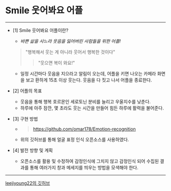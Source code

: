 # Smile 웃어봐요 어플

***

+ [1] Smile 웃어봐요 어플이란?


  + *바쁜 삶을 사느라 웃음을 잃어버린 사람들을 위한 어플!*

   > "행복해서 웃는 게 아니라 웃어서 행복한 것이다"
   >> "웃으면 복이 와요!"
  
  + 일정 시간마다 웃음을 지으라고 알림이 오는데, 어플을 키면 나오는 카메라 화면을 보고 환하게 15초 이상 웃는다. 웃음을 다 짓고 나서 어플을 종료한다.

+ [2] 어플의 목표
  + 웃음을 통해 행복 호르몬인 세로토닌 분비를 늘리고 우울지수를 낮춘다. 
  + 하루에 아주 잠깐, 몇 초라도 웃는 시간을 만들어 힘든 하루에 활력을 불어준다.
   
+ [3] 구현 방법
  + > https://github.com/omar178/Emotion-recognition
  + 위의 깃허브를 통해 얼굴 표정 인식 오픈소스를 사용하였다.
  
+ [4] 발전 방향 및 계획
  + 오픈소스를 활용 및 수정하여 감정인식에 그치지 않고 감정인식 되어 수집된 결과를 통해 여러가지 창과 메세지를 띄우는 방법을 모색해야 한다.


***

[leejiyoung22의 깃허브](https://github.com/)
